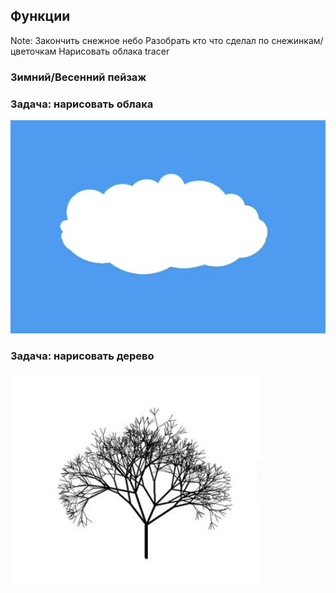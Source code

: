 ## Функции

Note:
Закончить снежное небо
Разобрать кто что сделал по снежинкам/цветочкам
Нарисовать облака
tracer



### Зимний/Весенний пейзаж

### Задача: нарисовать облака

![Пример](./assets/cloud.png)



### Задача: нарисовать дерево

<img src="./assets/tree.png" alt="drawing" width="400"/>

